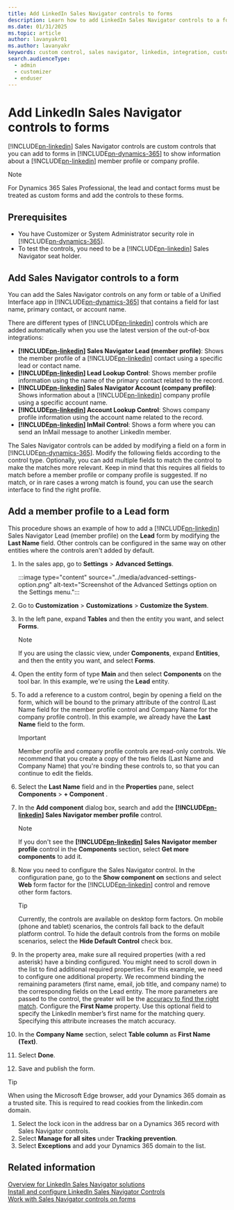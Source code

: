 ```yaml
---
title: Add LinkedIn Sales Navigator controls to forms
description: Learn how to add LinkedIn Sales Navigator controls to a form. This page walks you through an example which can be followed in the same way on other entities.
ms.date: 01/31/2025
ms.topic: article
author: lavanyakr01
ms.author: lavanyakr
keywords: custom control, sales navigator, linkedin, integration, customization
search.audienceType: 
  - admin
  - customizer
  - enduser
---
```


# Add LinkedIn Sales Navigator controls to forms

[!INCLUDE[pn-linkedin](../../includes/pn-linkedin.md)] Sales Navigator controls are custom controls that you can add to forms in [!INCLUDE[pn-dynamics-365](../../includes/pn-dynamics-365.md)] to show information about a [!INCLUDE[pn-linkedin](../../includes/pn-linkedin.md)] member profile or company profile.

> [!NOTE]
> For Dynamics 365 Sales Professional, the lead and contact forms must be treated as custom forms and add the controls to these forms.

## Prerequisites

- You have Customizer or System Administrator security role in [!INCLUDE[pn-dynamics-365](../../includes/pn-dynamics-365.md)].  
- To test the controls, you need to be a [!INCLUDE[pn-linkedin](../../includes/pn-linkedin.md)] Sales Navigator seat holder.

## Add Sales Navigator controls to a form

You can add the Sales Navigator controls on any form or table of a Unified Interface app in [!INCLUDE[pn-dynamics-365](../../includes/pn-dynamics-365.md)] that contains a field for last name, primary contact, or account name.

There are different types of [!INCLUDE[pn-linkedin](../../includes/pn-linkedin.md)] controls which are added automatically when you use the latest version of the out-of-box integrations:

- **[!INCLUDE[pn-linkedin](../../includes/pn-linkedin.md)] Sales Navigator Lead (member profile)**: Shows the member profile of a [!INCLUDE[pn-linkedin](../../includes/pn-linkedin.md)] contact using a specific lead or contact name.
- **[!INCLUDE[pn-linkedin](../../includes/pn-linkedin.md)] Lead Lookup Control**: Shows member profile information using the name of the primary contact related to the record.
- **[!INCLUDE[pn-linkedin](../../includes/pn-linkedin.md)] Sales Navigator Account (company profile)**: Shows information about a [!INCLUDE[pn-linkedin](../../includes/pn-linkedin.md)] company profile using a specific account name.
- **[!INCLUDE[pn-linkedin](../../includes/pn-linkedin.md)] Account Lookup Control**: Shows company profile information using the account name related to the record.
- **[!INCLUDE[pn-linkedin](../../includes/pn-linkedin.md)] InMail Control**: Shows a form where you can send an InMail message to another LinkedIn member.

The Sales Navigator controls can be added by modifying a field on a form in [!INCLUDE[pn-dynamics-365](../../includes/pn-dynamics-365.md)]. Modify the following fields according to the control type. Optionally, you can add multiple fields to match the control to make the matches more relevant. Keep in mind that this requires all fields to match before a member profile or company profile is suggested. If no match, or in rare cases a wrong match is found, you can use the search interface to find the right profile.

## Add a member profile to a Lead form

This procedure shows an example of how to add a [!INCLUDE[pn-linkedin](../../includes/pn-linkedin.md)] Sales Navigator Lead (member profile) on the **Lead** form by modifying the **Last Name** field. Other controls can be configured in the same way on other entities where the controls aren't added by default.

1. In the sales app, go to **Settings** > **Advanced Settings**.  

    :::image type="content" source="../media/advanced-settings-option.png" alt-text="Screenshot of the Advanced Settings option on the Settings menu.":::

1. Go to **Customization** > **Customizations** > **Customize the System**.  
1. In the left pane, expand **Tables** and then the entity you want, and select **Forms**.  

    >[!NOTE]
    >If you are using the classic view, under **Components**, expand **Entities**, and then the entity you want, and select **Forms**.  

1. Open the entity form of type **Main** and then select **Components** on the tool bar.  In this example, we're using the **Lead** entity.

1. To add a reference to a custom control, begin by opening a field on the form, which will be bound to the primary attribute of the control (Last Name field for the member profile control and Company Name for the company profile control). In this example, we already have the **Last Name** field to the form.

   > [!IMPORTANT]
   > Member profile and company profile controls are read-only controls. We recommend that you create a copy of the two fields (Last Name and Company Name) that you're binding these controls to, so that you can continue to edit the fields.

1. Select the **Last Name** field and in the **Properties** pane, select **Components** > **+ Component** .  
1. In the **Add component**  dialog box, search and add the **[!INCLUDE[pn-linkedin](../../includes/pn-linkedin.md)] Sales Navigator member profile** control.

    >[!NOTE]
    >If you don't see the **[!INCLUDE[pn-linkedin](../../includes/pn-linkedin.md)] Sales Navigator member profile** control in the **Components** section, select **Get more components** to add it.  

1. Now you need to configure the Sales Navigator control. In the configuration pane, go to the **Show component on** sections and select **Web** form factor for the [!INCLUDE[pn-linkedin](../../includes/pn-linkedin.md)] control and remove other form factors.  

   > [!TIP]
   > Currently, the controls are available on desktop form factors. On mobile (phone and tablet) scenarios, the controls fall back to the default platform control. To hide the default controls from the forms on mobile scenarios, select the **Hide Default Control** check box.

1. In the property area, make sure all required properties (with a red asterisk) have a binding configured. You might need to scroll down in the list to find additional required properties. For this example, we need to configure one additional property. We recommend binding the remaining parameters (first name, email, job title, and company name) to the corresponding fields on the Lead entity. The more parameters are passed to the control, the greater will be the [accuracy to find the right match](https://www.linkedin.com/help/sales-navigator/answer/77041/leads-contacts-and-accounts-matching-between-sales-navigator-and-your-crm). Configure the **First Name** property. Use this optional field to specify the LinkedIn member’s first name for the matching query. Specifying this attribute increases the match accuracy.  

1. In the **Company Name** section, select **Table column** as **First Name (Text)**.  

1. Select **Done**.

1. Save and publish the form.

> [!TIP]
> When using the Microsoft Edge browser, add your Dynamics 365 domain as a trusted site. This is required to read cookies from the linkedin.com domain.  
> 1. Select the lock icon in the address bar on a Dynamics 365 record with Sales Navigator controls.  
> 2. Select **Manage for all sites** under **Tracking prevention**.  
> 3. Select **Exceptions** and add your Dynamics 365 domain to the list.

## Related information

[Overview for LinkedIn Sales Navigator solutions](integrate-sales-navigator.md)  
[Install and configure LinkedIn Sales Navigator Controls](install-sales-navigator.md)  
[Work with Sales Navigator controls on forms](view-sales-navigator-forms.md)
